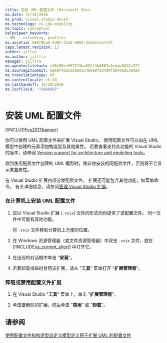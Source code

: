 ```yaml
---
title: 安装 UML 配置文件 |Microsoft Docs
ms.date: 11/15/2016
ms.prod: visual-studio-dev14
ms.technology: vs-ide-modeling
ms.topic: conceptual
helpviewer_keywords:
- UML - extending, profiles
ms.assetid: 586f9ba5-4d01-4a1d-b001-32e2efaa4f24
caps.latest.revision: 13
author: jillre
ms.author: jillfra
manager: jillfra
ms.openlocfilehash: e38e89ee5572f5ba552f3b6807a3edab5012a727
ms.sourcegitcommit: a8e8f4bd5d508da34bbe9f2d4d9fa94da0539de0
ms.translationtype: MT
ms.contentlocale: zh-CN
ms.lasthandoff: 10/19/2019
ms.locfileid: "72669587"
---
```

# <a name="install-a-uml-profile"></a>安装 UML 配置文件
[!INCLUDE[vs2017banner](../includes/vs2017banner.md)]

你可以使用 UML 配置文件来扩展 Visual Studio。 使用配置文件可以向在 UML 模型中创建的元素添加构造型及其他属性。 若要查看支持此功能的 Visual Studio 的版本，请参阅 [Version support for architecture and modeling tools](../modeling/what-s-new-for-design-in-visual-studio.md#VersionSupport)。

 收到使用配置文件创建的 UML 模型时，除非你安装相同配置文件，否则将不会显示某些属性。

 在 Visual Studio 扩展内部分发配置文件。 扩展还可能包含其他功能，如菜单命令。 有关详细信息，请参阅[管理 Visual Studio 扩展](http://go.microsoft.com/fwlink/?LinkId=160728)。

### <a name="to-install-a-uml-profile-on-your-computer"></a>在计算机上安装 UML 配置文件

1. 应以 Visual Studio 扩展 (`.vsix`) 文件的形式向你提供了该配置文件。 同一文件中可能有其他功能。

     将 `.vsix` 文件移到计算机上方便的位置。

2. 在 Windows 资源管理器（或文件资源管理器）中双击 `.vsix` 文件，或在 [!INCLUDE[vs_current_short](../includes/vs-current-short-md.md)] 中打开它。

3. 在出现的对话框中单击 "**安装**"。

4. 若要卸载或临时禁用该扩展，请从 "**工具**" 菜单打开 "**扩展管理器**"。

### <a name="to-uninstall-or-disable-a-profile-extension"></a>卸载或禁用配置文件扩展

1. 在 Visual Studio "**工具**" 菜单上，单击 "**扩展管理器**"。

2. 单击要删除的扩展，然后单击 "**禁用**" 或 "**卸载**"。

## <a name="see-also"></a>请参阅
 [使用配置文件和构造型自定义模型](../modeling/customize-your-model-with-profiles-and-stereotypes.md)[定义用于扩展 UML 的配置文件](../modeling/define-a-profile-to-extend-uml.md)
